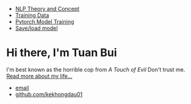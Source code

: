 <html>
	<head>
		<title>Chat Bot Tutorial</title>
	</head>
	<body>
		<nav>
    		<ul>
        		<li><a href="/">NLP Theory and Concept</a></li>
	        	<li><a href="/about">Training Data</a></li>
        		<li><a href="/cv">Pytorch Model Training</a></li>
        		<li><a href="/blog">Save/load model</a></li>
    		</ul>
		</nav>
		<div class="container">
    		<div class="blurb">
        		<h1>Hi there, I'm Tuan Bui</h1>
				<p>I'm best known as the horrible cop from <em>A Touch of Evil</em> Don't trust me. <a href="/about">Read more about my life...</a></p>
    		</div><!-- /.blurb -->
		</div><!-- /.container -->
		<footer>
    		<ul>
        		<li><a href="tbui1@email.arizona.edu">email</a></li>
        		<li><a href="https://github.com/kekhongdau01">github.com/kekhongdau01</a></li>
			</ul>
		</footer>
	</body>
</html>
